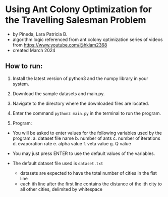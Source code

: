 # Using Ant Colony Optimization for the Travelling Salesman Problem

-   by Pineda, Lara Patricia B.
-   algorithm logic referenced from ant colony optimization series of videos from https://www.youtube.com/@hklam2368
-   created March 2024

## How to run:

1. Install the latest version of python3 and the numpy library in your system.

2. Download the sample datasets and main.py.

3. Navigate to the directory where the downloaded files are located.

4. Enter the command `python3 main.py` in the terminal to run the program.

5. Program:

-   You will be asked to enter values for the following variables used by the program:
    a. dataset file name
    b. number of ants
    c. number of iterations
    d. evaporation rate
    e. alpha value
    f. veta value
    g. Q value

-   You may just press ENTER to use the default values of the variables.
-   The default dataset file used is `dataset.txt`
    -   datasets are expected to have the total number of cities in the fist line
    -   each ith line after the first line contains the distance of the ith city to all other cities, delimited by whitespace
